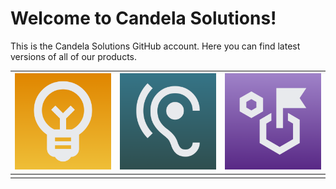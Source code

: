 # Welcome to Candela Solutions!

This is the Candela Solutions GitHub account. Here you can find latest versions of all of our products.

| ![](profile/brandlogos/filament/1.png) | ![](profile/brandlogos/orelo/1.png) | ![](profile/brandlogos/tinydungeon/1.png) |
| --------------------------------- | ------------------------------ | ------------------------------------ |
|                                   |                                |                                      |

